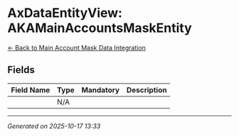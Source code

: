 # AxDataEntityView: AKAMainAccountsMaskEntity

[← Back to Main Account Mask Data Integration](../README.md)

## Fields

| Field Name | Type | Mandatory | Description |
|------------|------|-----------|-------------|
|  | N/A |  |  |

---

*Generated on 2025-10-17 13:33*
